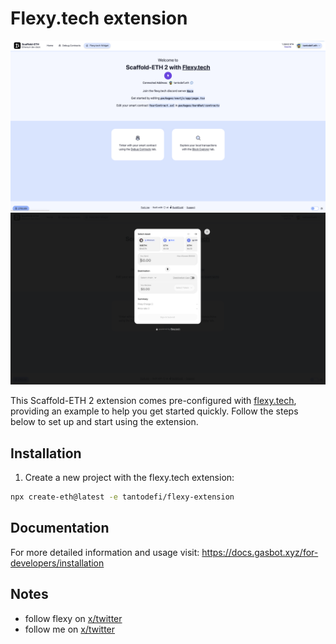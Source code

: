 # Flexy.tech extension
 
![alt text](./flexy1.png)
![alt text](./flexy2.png)

This Scaffold-ETH 2 extension comes pre-configured with [flexy.tech](https://flexy.tyech/), providing an example to help you get started quickly. Follow the steps below to set up and start using the extension.

## Installation

1. Create a new project with the flexy.tech extension:

```bash
npx create-eth@latest -e tantodefi/flexy-extension
```

## Documentation

For more detailed information and usage visit: https://docs.gasbot.xyz/for-developers/installation

## Notes

- follow flexy on [x/twitter](https://twitter.com/FlexyBridge)
- follow me on [x/twitter](https://x.com/tantodefi)
